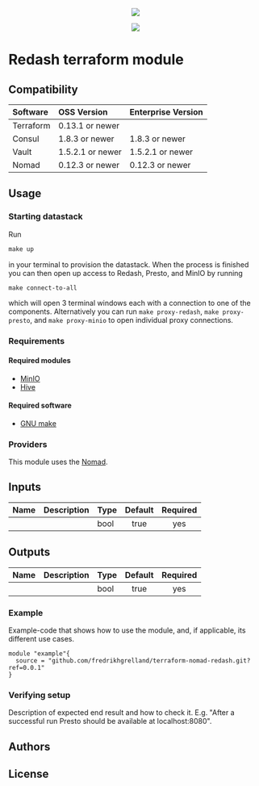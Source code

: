 <!-- markdownlint-disable MD041 -->
<p align="center"><a href="https://github.com/fredrikhgrelland/vagrant-hashistack-template" alt="Built on"><img src="https://img.shields.io/badge/Built%20from%20template-Vagrant--hashistack--template-blue?style=for-the-badge&logo=github"/></a><p align="center"><a href="https://github.com/fredrikhgrelland/vagrant-hashistack" alt="Built on"><img src="https://img.shields.io/badge/Powered%20by%20-Vagrant--hashistack-orange?style=for-the-badge&logo=vagrant"/></a></p></p>

# Redash terraform module

## Compatibility
|Software|OSS Version|Enterprise Version|
|:--|:--|:--|
|Terraform|0.13.1 or newer||
|Consul|1.8.3 or newer|1.8.3 or newer|
|Vault|1.5.2.1 or newer|1.5.2.1 or newer|
|Nomad|0.12.3 or newer|0.12.3 or newer|

## Usage

### Starting datastack
Run
```makefile
make up
```
in your terminal to provision the datastack. When the process is finished you can then open up access to Redash, Presto, and MinIO by running
```makefile
make connect-to-all
```
which will open 3 terminal windows each with a connection to one of the components. Alternatively you can run `make proxy-redash`, `make proxy-presto`, and `make proxy-minio` to open individual proxy connections.

### Requirements
#### Required modules
- [MinIO](https://github.com/fredrikhgrelland/terraform-nomad-minio)
- [Hive](https://github.com/fredrikhgrelland/terraform-nomad-hive)

#### Required software
- [GNU make](https://man7.org/linux/man-pages/man1/make.1.html)

### Providers
This module uses the [Nomad](https://registry.terraform.io/providers/hashicorp/nomad/latest/docs).

## Inputs
|Name     |Description     |Type    |Default |Required  |
|:--|:--|:--|:-:|:-:|
|         |                |bool    |true    |yes        |

## Outputs
|Name     |Description     |Type    |Default |Required   |
|:--|:--|:--|:-:|:-:|
|         |                |bool    |true    |yes         |

### Example
Example-code that shows how to use the module, and, if applicable, its different use cases.
```hcl-terraform
module "example"{
  source = "github.com/fredrikhgrelland/terraform-nomad-redash.git?ref=0.0.1"
}
```

### Verifying setup
Description of expected end result and how to check it. E.g. "After a successful run Presto should be available at localhost:8080".

## Authors

## License